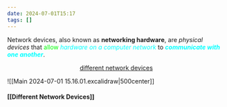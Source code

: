 ```yaml
---
date: 2024-07-01T15:17
tags: []
---
```

Network devices, also known as **networking hardware**, are *physical devices* that <span style="color:#01ff07">allow</span> *<span style="color:#00ffff">hardware on a computer network</span>* to ***<span style="color:#00ffff">communicate with one another</span>***.

<center><u>different network devices</u></center>

![[Main 2024-07-01 15.16.01.excalidraw|500center]]
#### [[Different Network Devices]]
